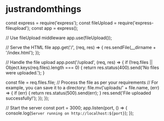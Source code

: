 # justrandomthings
const express = require('express');
const fileUpload = require('express-fileupload');
const app = express();

// Use fileUpload middleware
app.use(fileUpload());

// Serve the HTML file
app.get('/', (req, res) => {
  res.sendFile(__dirname + '/index.html');
});

// Handle the file upload
app.post('/upload', (req, res) => {
  if (!req.files || Object.keys(req.files).length === 0) {
    return res.status(400).send('No files were uploaded.');
  }

  const file = req.files.file;
  // Process the file as per your requirements
  // For example, you can save it to a directory:
  file.mv('uploads/' + file.name, (err) => {
    if (err) {
      return res.status(500).send(err);
    }
    res.send('File uploaded successfully!');
  });
});

// Start the server
const port = 3000;
app.listen(port, () => {
  console.log(`Server running on http://localhost:${port}`);
});
